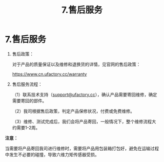 ﻿---
title: 7.售后服务
---

# 7.售后服务
1. 售后政策：

   对于产品的质量保证以及维修和退换货的详情，见官网的售后政策：

   https://www.cn.ufactory.cc/warranty

2. 售后服务流程：

   （1）联系技术支持（support@ufactory.cc），确认产品需要寄回维修，确定需要寄回的部件。

   （2）我司根据售后政策，判定产品保修状况，付费或免费维修。

   （3）维修、测试完成后，我们会将产品寄回，一般情况下，整个维修流程大约需要1-2周。

**注意：**

当需要将产品寄回我司进行维修时，需要将产品用包装箱打包好，避免在运输过程中发生不必要的碰撞，导致六维力矩传感器受损。



